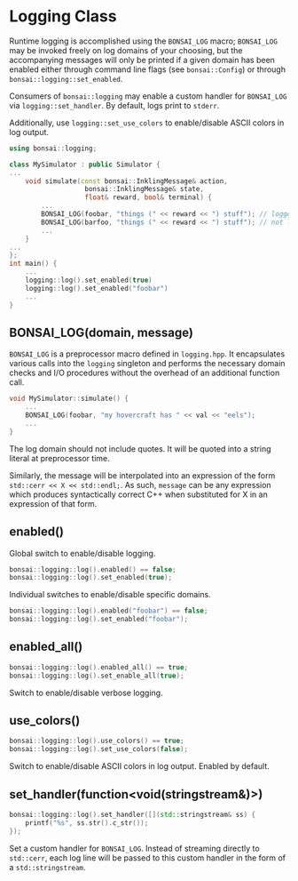 # Logging Class

Runtime logging is accomplished using the `BONSAI_LOG` macro; `BONSAI_LOG` may be invoked
freely on log domains of your choosing, but the accompanying messages will only be printed if
a given domain has been enabled either through command line flags (see `bonsai::Config`) or
through `bonsai::logging::set_enabled`.

Consumers of `bonsai::logging` may enable a custom handler for `BONSAI_LOG` via
`logging::set_handler`. By default, logs print to `stderr`.

Additionally, use `logging::set_use_colors` to enable/disable ASCII colors in log output.

```cpp
using bonsai::logging;

class MySimulator : public Simulator {
...
    void simulate(const bonsai::InklingMessage& action,
                   bonsai::InklingMessage& state,
                   float& reward, bool& terminal) {
        ...
        BONSAI_LOG(foobar, "things (" << reward << ") stuff"); // logged
        BONSAI_LOG(barfoo, "things (" << reward << ") stuff"); // not logged
        ...
    }
...
};
int main() {
    ...
    logging::log().set_enabled(true)
    logging::log().set_enabled("foobar")
    ...
}
```

## BONSAI_LOG(domain, message)

`BONSAI_LOG` is a preprocessor macro defined in `logging.hpp`. It encapsulates various calls into
the `logging` singleton and performs the necessary domain checks and I/O procedures without the
overhead of an additional function call.

```cpp
void MySimulator::simulate() {
    ...
    BONSAI_LOG(foobar, "my hovercraft has " << val << "eels");
    ...
}
```

The log domain should not include quotes. It will be quoted into a string literal at preprocessor time.

Similarly, the message will be interpolated into an expression of the form `std::cerr << X << std::endl;`. As such, `message` can be any expression which produces syntactically correct C++  when substituted for X in an expression of that form.

## enabled()

Global switch to enable/disable logging.

```cpp
bonsai::logging::log().enabled() == false;
bonsai::logging::log().set_enabled(true);
```

Individual switches to enable/disable specific domains.

```cpp
bonsai::logging::log().enabled("foobar") == false;
bonsai::logging::log().set_enabled("foobar");
```

## enabled_all()

```cpp
bonsai::logging::log().enabled_all() == true;
bonsai::logging::log().set_enable_all(true);
```

Switch to enable/disable verbose logging.

## use_colors()

```cpp
bonsai::logging::log().use_colors() == true;
bonsai::logging::log().set_use_colors(false);
```

Switch to enable/disable ASCII colors in log output. Enabled by default.

## set_handler(function\<void(stringstream&)\>)

```cpp
bonsai::logging::log().set_handler([](std::stringstream& ss) {
    printf("%s", ss.str().c_str());
});
```

Set a custom handler for `BONSAI_LOG`. Instead of streaming directly to 
`std::cerr`, each log line will be passed to this custom handler in the form of a `std::stringstream`.

